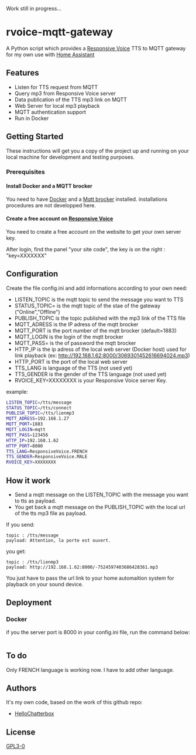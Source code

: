 Work still in progress...

# rvoice-mqtt-gateway

A  Python script which provides a [Responsive Voice](https://responsivevoice.org/) TTS to MQTT gateway for my own use with [Home Assistant](https://www.home-assistant.io/docs/)

## Features

* Listen for TTS request from MQTT
* Query mp3 from Responsive Voice server
* Data publication of the TTS mp3 link on MQTT
* Web Server for local mp3 playback
* MQTT authentication support
* Run in Docker

## Getting Started

These instructions will get you a copy of the project up and running on your local machine for development and testing purposes.

### Prerequisites

#### Install Docker and a MQTT brocker

You need to have [Docker](https://docs.docker.com/get-docker/) and a [Mqtt brocker](https://mosquitto.org/) installed.
installations procedures are not developped here.

#### Create a free account on [Responsive Voice](https://responsivevoice.org/)

You need to create a free account on the website to get your own server key.

After login, find the panel "your site code", the key is on the right : "key=XXXXXXX" 


## Configuration

Create the file config.ini and add informations according to your own need:
* LISTEN_TOPIC is the mqtt topic to send the message you want to TTS
* STATUS_TOPIC= is the mqtt topic of the stae of the gateway ("Online","Offline")
* PUBLISH_TOPIC is the topic published with the mp3 link of the TTS file
* MQTT_ADRESS is the IP adress of the mqtt brocker
* MQTT_PORT is the port number of the mqtt brocker (default=1883)
* MQTT_LOGIN is the login of the mqtt brocker
* MQTT_PASS= is the of password the mqtt brocker
* HTTP_IP is the ip adress of the local web server (Docker host) used for link playback (ex: http://192.168.1.62:8000/3069301452616694024.mp3)
* HTTP_PORT is the port of the local web server
* TTS_LANG is language of the TTS (not used yet)
* TTS_GENDER is the gender of the TTS language (not used yet)
* RVOICE_KEY=XXXXXXXX is your Responsive Voice server Key.


example:
```sh
LISTEN_TOPIC=/tts/message
STATUS_TOPIC=/tts/connect
PUBLISH_TOPIC=/tts/lienmp3
MQTT_ADRESS=192.168.1.27
MQTT_PORT=1883
MQTT_LOGIN=mqtt
MQTT_PASS=123456
HTTP_IP=192.168.1.62
HTTP_PORT=8000
TTS_LANG=ResponsiveVoice.FRENCH
TTS_GENDER=ResponsiveVoice.MALE
RVOICE_KEY=XXXXXXXX
```
## How it work

* Send a mqtt message on the LISTEN_TOPIC with the message you want to tts as payload.
* You get back a mqtt message on the PUBLISH_TOPIC with the local url of the tts mp3 file as payload.

If you send: 
```shell
topic : /tts/message
payload: Attention, la porte est ouvert.
```
you get:
```shell
topic : /tts/lienmp3
payload: http://192.168.1.62:8000/-7524597403686428361.mp3
```

You just have to pass the url link to your home automaition system for playback on your sound device.

## Deployment

### Docker

if you the server port is  8000 in your config.ini file, run the command below:

```shell

```
   
## To do
Only FRENCH language is working now. I have to add other language.

## Authors

It's my own code, based on the work of this github repo:

* [HelloChatterbox](https://github.com/HelloChatterbox/py_responsivevoice)

## License

[GPL3-0](https://github.com/Yvon-Indel/rvoice-mqtt-gateway/blob/master/LICENCE)
